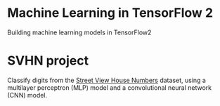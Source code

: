 # Machine Learning in TensorFlow 2
Building machine learning models in TensorFlow2 

# SVHN project
Classify digits from the [Street View House Numbers](http://ufldl.stanford.edu/housenumbers/) dataset, using a multilayer perceptron (MLP) model and a convolutional neural network (CNN) model. 
